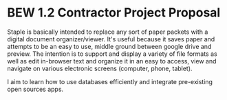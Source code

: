 # BEW 1.2 Contractor Project Proposal

Staple is basically intended to replace any sort of paper packets with a digital document organizer/viewer.  It's useful because it saves paper and attempts to be an easy to use, middle ground between google drive and preview.  The intention is to support and display a variety of file formats as well as edit in-browser text and organize it in an easy to access, view and navigate on various electronic screens (computer, phone, tablet).

I aim to learn how to use databases efficiently and integrate pre-existing open sources apps.